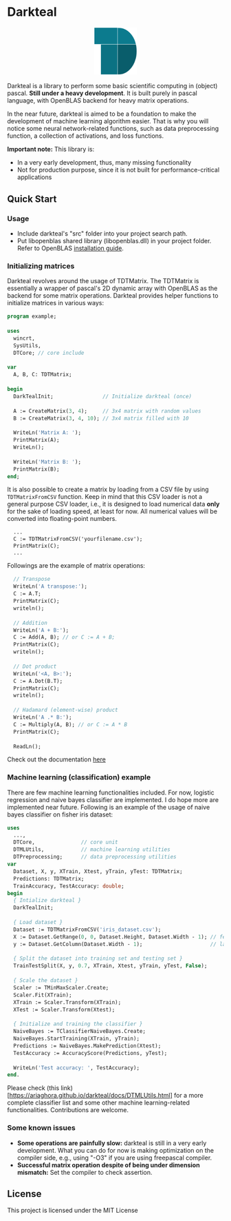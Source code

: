 # Darkteal

<p align="center">
  <img src="logo.png" alt="logo" width="100"/>
<p>

Darkteal is a library to perform some basic scientific computing in (object) pascal. **Still under a heavy development**. It is built purely in pascal language, with OpenBLAS backend for heavy matrix operations.

In the near future, darkteal is aimed to be a foundation to make the development of machine learning algorithm easier. That is why you will notice some neural network-related functions, such as data preprocessing function, a collection of activations, and loss functions.

**Important note:** This library is:
- In a very early development, thus, many missing functionality
- Not for production purpose, since it is not built for performance-critical applications

## Quick Start

### Usage
- Include darkteal's "src" folder into your project search path.
- Put libopenblas shared library (libopenblas.dll) in your project folder. Refer to OpenBLAS [installation guide](https://github.com/xianyi/OpenBLAS/wiki/Installation-Guide).

### Initializing matrices
Darkteal revolves around the usage of TDTMatrix. The TDTMatrix is essentially a wrapper of pascal's 2D dynamic array with OpenBLAS as the backend for some matrix operations. Darkteal provides helper functions to initialize matrices in various ways:
```pascal
program example;

uses
  wincrt,
  SysUtils,
  DTCore; // core include

var
  A, B, C: TDTMatrix;

begin
  DarkTealInit;                // Initialize darkteal (once)

  A := CreateMatrix(3, 4);     // 3x4 matrix with random values
  B := CreateMatrix(3, 4, 10); // 3x4 matrix filled with 10

  WriteLn('Matrix A: ');
  PrintMatrix(A);
  WriteLn();

  WriteLn('Matrix B: ');
  PrintMatrix(B);
end;
```

It is also possible to create a matrix by loading from a CSV file by using ```TDTMatrixFromCSV``` function. Keep in mind that this CSV loader is not a general purpose CSV loader, i.e., it is designed to load numerical data **only** for the sake of loading speed, at least for now. All numerical values will be converted into floating-point numbers.
```pascalWriteLn(Xtrain.Height);
  ...
  C := TDTMatrixFromCSV('yourfilename.csv');
  PrintMatrix(C);
  ...
```

Followings are the example of matrix operations:
```pascal
  // Transpose
  WriteLn('A transpose:');
  C := A.T;
  PrintMatrix(C);
  writeln();

  // Addition
  WriteLn('A + B:');
  C := Add(A, B); // or C := A + B;
  PrintMatrix(C);
  writeln();

  // Dot product
  WriteLn('<A, B>:');
  C := A.Dot(B.T);
  PrintMatrix(C);
  writeln();

  // Hadamard (element-wise) product
  WriteLn('A .* B:');
  C := Multiply(A, B); // or C := A * B
  PrintMatrix(C);

  ReadLn();  
```
Check out the documentation [here](https://ariaghora.github.io/darkteal/docs/)

### Machine learning (classification) example
There are few machine learning functionalities included. For now, logistic regression and naive bayes classifier are implemented. I do hope more are implemented near future. Following is an example of the usage of naive bayes classifier on fisher iris dataset:
```pascal
uses
  ..., 
  DTCore,               // core unit
  DTMLUtils,            // machine learning utilities
  DTPreprocessing;      // data preprocessing utilities
var
  Dataset, X, y, XTrain, Xtest, yTrain, yTest: TDTMatrix;
  Predictions: TDTMatrix;
  TrainAccuracy, TestAccuracy: double;
begin
  { Intialize darkteal }
  DarkTealInit;

  { Load dataset }
  Dataset := TDTMatrixFromCSV('iris_dataset.csv');
  X := Dataset.GetRange(0, 0, Dataset.Height, Dataset.Width - 1); // features
  y := Dataset.GetColumn(Dataset.Width - 1);                      // label

  { Split the dataset into training set and testing set }
  TrainTestSplit(X, y, 0.7, XTrain, Xtest, yTrain, yTest, False);

  { Scale the dataset }
  Scaler := TMinMaxScaler.Create;
  Scaler.Fit(XTrain);
  XTrain := Scaler.Transform(XTrain);
  XTest := Scaler.Transform(Xtest);

  { Initialize and training the classifier }
  NaiveBayes := TClassifierNaiveBayes.Create;
  NaiveBayes.StartTraining(XTrain, yTrain);
  Predictions := NaiveBayes.MakePrediction(Xtest);
  TestAccuracy := AccuracyScore(Predictions, yTest); 

  WriteLn('Test accuracy: ', TestAccuracy);
end.
```
Please check (this link)[https://ariaghora.github.io/darkteal/docs/DTMLUtils.html] for a more complete classifier list and some other machine learning-related functionalities. Contributions are welcome.

### Some known issues
- **Some operations are painfully slow:** darkteal is still in a very early development. What you can do for now is making optimization on the compiler side, e.g., using "-O3" if you are using freepascal compiler.
- **Successful matrix operation despite of being under dimension mismatch:** Set the compiler to check assertion.

## License
This project is licensed under the MIT License
